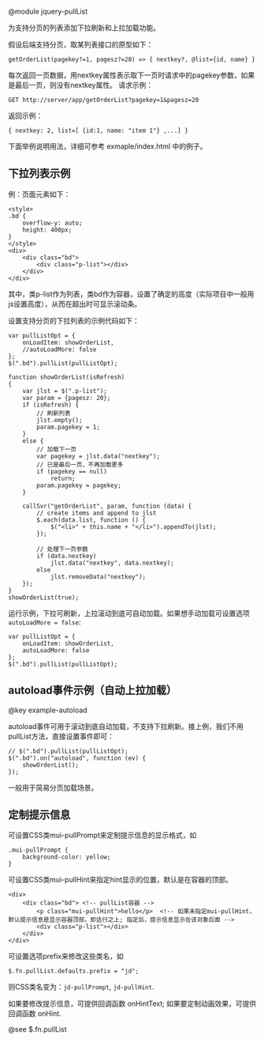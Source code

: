 @module jquery-pullList

为支持分页的列表添加下拉刷新和上拉加载功能。

假设后端支持分页，取某列表接口的原型如下：

	getOrderList(pagekey?=1, pagesz?=20) => { nextkey?, @list={id, name} }

每次返回一页数据，用nextkey属性表示取下一页时请求中的pagekey参数，如果是最后一页，则没有nextkey属性。
请求示例：

	GET http://server/app/getOrderList?pagekey=1&pagesz=20

返回示例：

	{ nextkey: 2, list=[ {id:1, name: "item 1"} ,...] }

下面举例说明用法，详细可参考 exmaple/index.html 中的例子。

## 下拉列表示例

例：页面元素如下：

	<style>
	.bd {
		overflow-y: auto;
		height: 400px;
	}
	</style>
	<div>
		<div class="bd">
			<div class="p-list"></div>
		</div>
	</div>

其中，类p-list作为列表，类bd作为容器，设置了确定的高度（实际项目中一般用js设置高度），从而在超出时可显示滚动条。

设置支持分页的下拉列表的示例代码如下：

	var pullListOpt = {
		onLoadItem: showOrderList,
		//autoLoadMore: false
	};
	$(".bd").pullList(pullListOpt);

	function showOrderList(isRefresh)
	{
		var jlst = $(".p-list");
		var param = {pagesz: 20};
		if (isRefresh) {
			// 刷新列表
			jlst.empty();
			param.pagekey = 1;
		}
		else {
			// 加载下一页
			var pagekey = jlst.data("nextkey");
			// 已是最后一页，不再加载更多
			if (pagekey == null)
				return;
			param.pagekey = pagekey;
		}

		callSvr("getOrderList", param, function (data) {
			// create items and append to jlst
			$.each(data.list, function () {
				$("<li>" + this.name + "</li>").appendTo(jlst);
			});

			// 处理下一页参数
			if (data.nextkey)
				jlst.data("nextkey", data.nextkey);
			else
				jlst.removeData("nextkey");
		});
	}
	showOrderList(true);

运行示例，下拉可刷新，上拉滚动到底可自动加载。如果想手动加载可设置选项`autoLoadMore = false`:

	var pullListOpt = {
		onLoadItem: showOrderList,
		autoLoadMore: false
	};
	$(".bd").pullList(pullListOpt);

## autoload事件示例（自动上拉加载）

@key example-autoload

autoload事件可用于滚动到底自动加载，不支持下拉刷新。接上例，我们不用pullList方法，直接设置事件即可：

	// $(".bd").pullList(pullListOpt);
	$(".bd").on("autoload", function (ev) {
		showOrderList();
	});

一般用于简易分页加载场景。

## 定制提示信息

可设置CSS类mui-pullPrompt来定制提示信息的显示格式，如

	.mui-pullPrompt {
		background-color: yellow;
	}

可设置CSS类mui-pullHint来指定hint显示的位置，默认是在容器的顶部。

	<div>
		<div class="bd"> <!-- pullList容器 -->
			<p class="mui-pullHint">hello</p>  <!-- 如果未指定mui-pullHint，默认提示信息是显示容器顶部，即这行之上; 指定后，提示信息显示在该对象后面 -->
			<div class="p-list"></div>
		</div>
	</div>

可设置选项prefix来修改这些类名，如

	$.fn.pullList.defaults.prefix = "jd";

则CSS类名变为：`jd-pullPrompt`, `jd-pullHint`.

如果要修改提示信息，可提供回调函数 onHintText;
如果要定制动画效果，可提供回调函数 onHint.

@see $.fn.pullList
